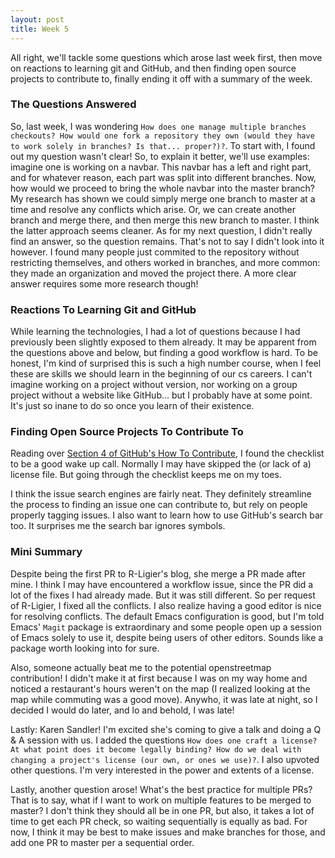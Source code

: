 ```yaml
---
layout: post
title: Week 5
---
```


All right, we'll tackle some questions which arose last week first, then move on reactions to learning git and GitHub, and then finding open source projects to contribute to, finally ending it off with a summary of the week.

### The Questions Answered

So, last week, I was wondering `How does one manage multiple branches checkouts? How would one fork a repository they own (would they have to work solely in branches? Is that... proper?)?`. To start with, I found out my question wasn't clear! So, to explain it better, we'll use examples: imagine one is working on a navbar. This navbar has a left and right part, and for whatever reason, each part was split into different branches. Now, how would we proceed to bring the whole navbar into the master branch? My research has shown we could simply merge one branch to master at a time and resolve any conflicts which arise. Or, we can create another branch and merge there, and then merge this new branch to master. I think the latter approach seems cleaner. As for my next question, I didn't really find an answer, so the question remains. That's not to say I didn't look into it however. I found many people just commited to the repository without restricting themselves, and others worked in branches, and more common: they made an organization and moved the project there. A more clear answer requires some more research though!

### Reactions To Learning Git and GitHub

While learning the technologies, I had a lot of questions because I had previously been slightly exposed to them already. It may be apparent from the questions above and below, but finding a good workflow is hard. To be honest, I'm kind of surprised this is such a high number course, when I feel these are skills we should learn in the beginning of our cs careers. I can't imagine working on a project without version, nor working on a group project without a website like GitHub... but I probably have at some point. It's just so inane to do so once you learn of their existence.

### Finding Open Source Projects To Contribute To

Reading over [Section 4 of GitHub's How To Contribute](https://opensource.guide/how-to-contribute/#finding-a-project-to-contribute-to), I found the checklist to be a good wake up call. Normally I may have skipped the (or lack of a) license file. But going through the checklist keeps me on my toes.

I think the issue search engines are fairly neat. They definitely streamline the process to finding an issue one can contribute to, but rely on people properly tagging issues. I also want to learn how to use GitHub's search bar too. It surprises me the search bar ignores symbols.

### Mini Summary

Despite being the first PR to R-Ligier's blog, she merge a PR made after mine. I think I may have encountered a workflow issue, since the PR did a lot of the fixes I had already made. But it was still different. So per request of  R-Ligier, I fixed all the conflicts. I also realize having a good editor is nice for resolving conflicts. The default Emacs configuration is good, but I'm told Emacs' `Magit` package is extraordinary and some people open up a session of Emacs solely to use it, despite being users of other editors. Sounds like a package worth looking into for sure.

Also, someone actually beat me to the potential openstreetmap contribution! I didn't make it at first because I was on my way home and noticed a restaurant's hours weren't on the map (I realized looking at the map while commuting was a good move). Anywho, it was late at night, so I decided I would do later, and lo and behold, I was late!

Lastly: Karen Sandler! I'm excited she's coming to give a talk and doing a Q & A session with us. I added the questions `How does one craft a license? At what point does it become legally binding? How do we deal with changing a project's license (our own, or ones we use)?`. I also upvoted other questions. I'm very interested in the power and extents of a license.

Lastly, another question arose! What's the best practice for multiple PRs? That is to say, what if I want to work on multiple features to be merged to master? I don't think they should all be in one PR, but also, it takes a lot of time to get each PR check, so waiting sequentially is equally as bad. For now, I think it may be best to make issues and make branches for those, and add one PR to master per a sequential order.
